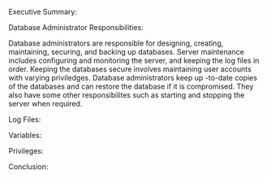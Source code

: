 Executive Summary:

Database Administrator Responsibilities:

Database administrators are responsible for designing, creating, maintaining, securing, and backing up databases. 
Server maintenance includes configuring and monitoring the server, and keeping the log files in order. Keeping 
the databases secure involves maintaining user accounts with varying priviledges. Database administrators keep up
-to-date copies of the databases and can restore the database if it is compromised. They also have some other 
responsibilites such as starting and stopping the server when required.

Log Files:

Variables:

Privileges:

Conclusion:
